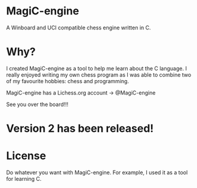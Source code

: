 # MagiC-engine

A Winboard and UCI compatible chess engine written in C. 

# Why?

I created MagiC-engine as a tool to help me learn about the C language. 
I really enjoyed writing my own chess program as I was able to combine two of my favourite
hobbies: chess and programming. 

MagiC-engine has a Lichess.org account -> @MagiC-engine 

See you over the board!!!

# Version 2 has been released!

# License

Do whatever you want with MagiC-engine. For example, I used it as a tool for learning C. 
